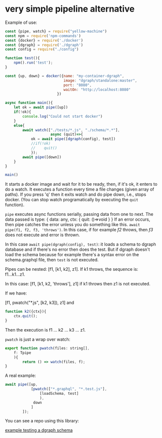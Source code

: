 # very simple pipeline alternative

Example of use:

```js
const {pipe, watch} = require("yellow-machine")
const npm = require('npm-commands')
const {docker} = require('./docker')
const {dgraph} = require('./dgraph')
const config = require("./config")

function test(){
    npm().run('test');
}

const {up, down} = docker({name: "my-container-dgraph", 
                           image: "dgraph/standalone:master", 
                           port: "8080", 
                           waitOn: "http://localhost:8080"
                        })

async function main(){
    let ok = await pipe([up])
    if(!ok){
        console.log("Could not start docker")
    }
    else{
        await watch(["./tests/*.js", "./schema/*.*"],  
                     async (quit)=>{
            ok = await pipe([dgraph(config), test]) 
            //if(!ok)   
            //    quit()
            });
        await pipe([down])
    }
}

main()
```

It starts a docker image and wait for it to be ready, then, if it's ok, it enters to do a watch. It executes a function every time a file changes (given array of paths). If you press 'q' then it exits watch and do pipe down, i.e., stops docker. (You can stop watch programatically by executing the `quit` function).

`pipe` executes async functions serially, passing data from one to next. The data passed is type: {
    data: any,
    ctx: {
        quit: ()=>void
    }
} If an error occurs, then pipe catches the error unless you do something like this. `await pipe(f1, f2, f3, 'throws')`. In this case, if for example *f2* throws, then *f3* does not execute and error is thrown.

In this case `await pipe(dgraph(config), test)`: it loads a schema to dgraph database and if there's no error then does the test. But if dgraph doesn't load the schema because for example there's a syntax error on the schema.graphql file, then `test` is not executed.

Pipes can be nested: [f1, [k1, k2], z1]. If k1 throws, the sequence is: f1...k1...z1.

In this case: [f1, [k1, k2, 'throws'], z1] if k1 throws then z1 is not executed.

If we have: 

[f1, pwatch("*.js", [k2, k3]), z1] and

```js
function k2({ctx}){
    ctx.quit();
}
```

Then the execution is f1 ... k2 ... k3 ... z1.

`pwatch` is just a wrap over watch:

```js
export function pwatch(files: string[],
    f: Tpipe
    ){
        return () => watch(files, f);
}
```

A real example:

```js
await pipe([up, 
            [pwatch(["*.graphql", "*.test.js"], 
                [loadSchema, test]
                ), 
             down
            ]
        ]);
```

You can see a repo using this library:

[example testing a dgraph schema](https://github.com/yellowmachine/example-test-your-dgraph)